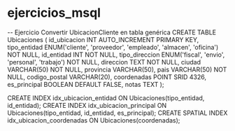 # ejercicios_msql
-- Ejercicio Convertir UbicacionCliente en tabla genérica
CREATE TABLE Ubicaciones (
    id_ubicacion INT AUTO_INCREMENT PRIMARY KEY,
    tipo_entidad ENUM('cliente', 'proveedor', 'empleado', 'almacen', 'oficina') NOT NULL,
    id_entidad INT NOT NULL,
    tipo_direccion ENUM('fiscal', 'envio', 'personal', 'trabajo') NOT NULL,
    direccion TEXT NOT NULL,
    ciudad VARCHAR(50) NOT NULL,
    provincia VARCHAR(50),
    pais VARCHAR(50) NOT NULL,
    codigo_postal VARCHAR(20),
    coordenadas POINT SRID 4326,
    es_principal BOOLEAN DEFAULT FALSE,
    notas TEXT
);

CREATE INDEX idx_ubicacion_entidad ON Ubicaciones(tipo_entidad, id_entidad);
CREATE INDEX idx_ubicacion_principal ON Ubicaciones(tipo_entidad, id_entidad, es_principal);
CREATE SPATIAL INDEX idx_ubicacion_coordenadas ON Ubicaciones(coordenadas);